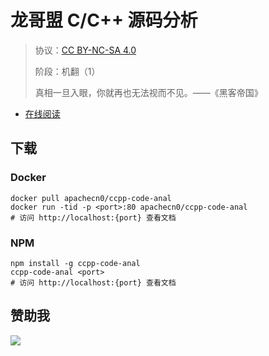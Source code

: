 

# 龙哥盟 C/C++ 源码分析

> 协议：[CC BY-NC-SA 4.0](http://creativecommons.org/licenses/by-nc-sa/4.0/)
> 
> 阶段：机翻（1）
> 
> 真相一旦入眼，你就再也无法视而不见。——《黑客帝国》

* [在线阅读](https://ccca.flygon.net)

## 下载

### Docker

```
docker pull apachecn0/ccpp-code-anal
docker run -tid -p <port>:80 apachecn0/ccpp-code-anal
# 访问 http://localhost:{port} 查看文档
```

### NPM

```
npm install -g ccpp-code-anal
ccpp-code-anal <port>
# 访问 http://localhost:{port} 查看文档
```

## 赞助我

![](https://img-blog.csdnimg.cn/20200112005920729.png)
